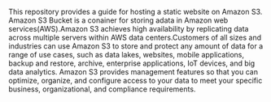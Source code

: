 This repository provides a guide for hosting a static website on Amazon S3. Amazon S3 Bucket is a conainer for storing adata in Amazon web services(AWS).Amazon S3 achieves high availability by replicating data across multiple servers within AWS data centers.Customers of all sizes and industries can use Amazon S3 to store and protect any amount of data for a range of use cases, such as data lakes, websites, mobile applications, backup and restore, archive, enterprise applications, IoT devices, and big data analytics. Amazon S3 provides management features so that you can optimize, organize, and configure access to your data to meet your specific business, organizational, and compliance requirements.
